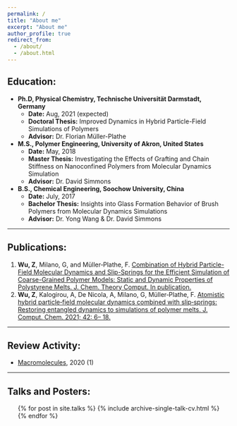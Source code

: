 ```yaml
---
permalink: /
title: "About me"
excerpt: "About me"
author_profile: true
redirect_from: 
  - /about/
  - /about.html
---
```


Education:
------

* **Ph.D, Physical Chemistry, Technische Universität Darmstadt, Germany**
  * **Date:** Aug, 2021 (expected)
  * **Doctoral Thesis:** Improved Dynamics in Hybrid Particle-Field Simulations of Polymers
  * **Advisor:** Dr. Florian Müller-Plathe
* **M.S., Polymer Engineering, University of Akron, United States**
  * **Date:** May, 2018
  * **Master Thesis:** Investigating the Effects of Grafting and Chain Stiffness on Nanoconfined Polymers from Molecular Dynamics Simulation
  * **Advisor:** Dr. David Simmons
* **B.S., Chemical Engineering, Soochow University, China**
  * **Date:** July, 2017
  * **Bachelor Thesis:** Insights into Glass Formation Behavior of Brush Polymers from Molecular Dynamics Simulations
  * **Advisor:** Dr. Yong Wang & Dr. David Simmons
  
---

Publications:
------
1. **Wu, Z**, Milano, G, and Müller‐Plathe, F. [Combination of Hybrid Particle-Field Molecular Dynamics and Slip-Springs for the Efficient Simulation of Coarse-Grained Polymer Models: Static and Dynamic Properties of Polystyrene Melts. J. Chem. Theory Comput. In publication.](https://pubs.acs.org/doi/10.1021/acs.jctc.0c00954)
2. **Wu, Z**, Kalogirou, A, De Nicola, A, Milano, G, Müller‐Plathe, F. [Atomistic hybrid particle‐field molecular dynamics combined with slip‐springs: Restoring entangled dynamics to simulations of polymer melts. J. Comput. Chem. 2021; 42: 6– 18.](https://onlinelibrary.wiley.com/doi/10.1002/jcc.26428) 
  
---

Review Activity:
------
* [Macromolecules](https://pubs.acs.org/journal/mamobx), 2020 (1)


---

Talks and Posters:
------
  <ul>{% for post in site.talks %}
    {% include archive-single-talk-cv.html %}
  {% endfor %}</ul>